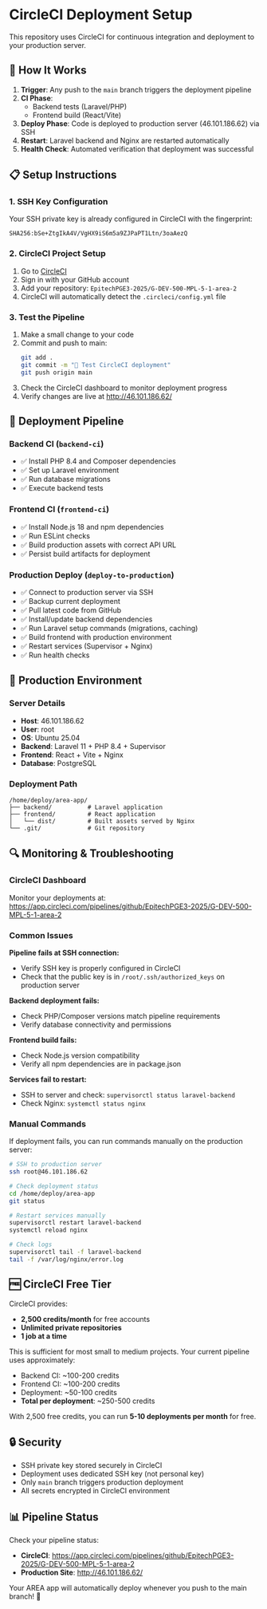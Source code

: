 # CircleCI Deployment Setup

This repository uses CircleCI for continuous integration and deployment to your production server.

## 🚀 How It Works

1. **Trigger**: Any push to the `main` branch triggers the deployment pipeline
2. **CI Phase**: 
   - Backend tests (Laravel/PHP)
   - Frontend build (React/Vite)
3. **Deploy Phase**: Code is deployed to production server (46.101.186.62) via SSH
4. **Restart**: Laravel backend and Nginx are restarted automatically
5. **Health Check**: Automated verification that deployment was successful

## 📋 Setup Instructions

### 1. SSH Key Configuration

Your SSH private key is already configured in CircleCI with the fingerprint:
```
SHA256:bSe+ZtgIkA4V/VgHX9iS6m5a9ZJPaPT1Ltn/3oaAezQ
```

### 2. CircleCI Project Setup

1. Go to [CircleCI](https://circleci.com/)
2. Sign in with your GitHub account
3. Add your repository: `EpitechPGE3-2025/G-DEV-500-MPL-5-1-area-2`
4. CircleCI will automatically detect the `.circleci/config.yml` file

### 3. Test the Pipeline

1. Make a small change to your code
2. Commit and push to main:
   ```bash
   git add .
   git commit -m "🚀 Test CircleCI deployment"
   git push origin main
   ```
3. Check the CircleCI dashboard to monitor deployment progress
4. Verify changes are live at http://46.101.186.62/

## 🔧 Deployment Pipeline

### Backend CI (`backend-ci`)
- ✅ Install PHP 8.4 and Composer dependencies
- ✅ Set up Laravel environment
- ✅ Run database migrations
- ✅ Execute backend tests

### Frontend CI (`frontend-ci`)
- ✅ Install Node.js 18 and npm dependencies
- ✅ Run ESLint checks
- ✅ Build production assets with correct API URL
- ✅ Persist build artifacts for deployment

### Production Deploy (`deploy-to-production`)
- ✅ Connect to production server via SSH
- ✅ Backup current deployment
- ✅ Pull latest code from GitHub
- ✅ Install/update backend dependencies
- ✅ Run Laravel setup commands (migrations, caching)
- ✅ Build frontend with production environment
- ✅ Restart services (Supervisor + Nginx)
- ✅ Run health checks

## 🎯 Production Environment

### Server Details
- **Host**: 46.101.186.62
- **User**: root
- **OS**: Ubuntu 25.04
- **Backend**: Laravel 11 + PHP 8.4 + Supervisor
- **Frontend**: React + Vite + Nginx
- **Database**: PostgreSQL

### Deployment Path
```
/home/deploy/area-app/
├── backend/          # Laravel application
├── frontend/         # React application  
│   └── dist/         # Built assets served by Nginx
└── .git/             # Git repository
```

## 🔍 Monitoring & Troubleshooting

### CircleCI Dashboard
Monitor your deployments at: https://app.circleci.com/pipelines/github/EpitechPGE3-2025/G-DEV-500-MPL-5-1-area-2

### Common Issues

**Pipeline fails at SSH connection:**
- Verify SSH key is properly configured in CircleCI
- Check that the public key is in `/root/.ssh/authorized_keys` on production server

**Backend deployment fails:**
- Check PHP/Composer versions match pipeline requirements
- Verify database connectivity and permissions

**Frontend build fails:**
- Check Node.js version compatibility
- Verify all npm dependencies are in package.json

**Services fail to restart:**
- SSH to server and check: `supervisorctl status laravel-backend`
- Check Nginx: `systemctl status nginx`

### Manual Commands

If deployment fails, you can run commands manually on the production server:

```bash
# SSH to production server
ssh root@46.101.186.62

# Check deployment status
cd /home/deploy/area-app
git status

# Restart services manually
supervisorctl restart laravel-backend
systemctl reload nginx

# Check logs
supervisorctl tail -f laravel-backend
tail -f /var/log/nginx/error.log
```

## 🆓 CircleCI Free Tier

CircleCI provides:
- **2,500 credits/month** for free accounts
- **Unlimited private repositories**
- **1 job at a time**

This is sufficient for most small to medium projects. Your current pipeline uses approximately:
- Backend CI: ~100-200 credits
- Frontend CI: ~100-200 credits  
- Deployment: ~50-100 credits
- **Total per deployment**: ~250-500 credits

With 2,500 free credits, you can run **5-10 deployments per month** for free.

## 🔒 Security

- SSH private key stored securely in CircleCI
- Deployment uses dedicated SSH key (not personal key)
- Only `main` branch triggers production deployment
- All secrets encrypted in CircleCI environment

## 📊 Pipeline Status

Check your pipeline status:
- **CircleCI**: https://app.circleci.com/pipelines/github/EpitechPGE3-2025/G-DEV-500-MPL-5-1-area-2
- **Production Site**: http://46.101.186.62/

Your AREA app will automatically deploy whenever you push to the main branch! 🎉